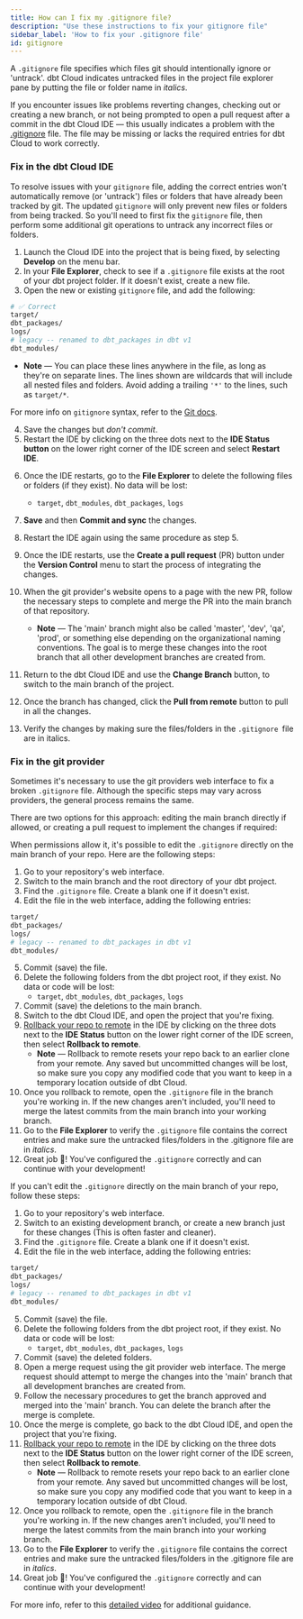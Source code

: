 ```yaml
---
title: How can I fix my .gitignore file?
description: "Use these instructions to fix your gitignore file"
sidebar_label: 'How to fix your .gitignore file'
id: gitignore
---
```


A `.gitignore` file specifies which files git should intentionally ignore or 'untrack'. dbt Cloud indicates untracked files in the project file explorer pane by putting the file or folder name in *italics*.

If you encounter issues like problems reverting changes, checking out or creating a new branch, or not being prompted to open a pull request after a commit in the dbt Cloud IDE &mdash; this usually indicates a problem with the [.gitignore](https://github.com/dbt-labs/dbt-starter-project/blob/main/.gitignore) file. The file may be missing or lacks the required entries for dbt Cloud to work correctly. 

### Fix in the dbt Cloud IDE

To resolve issues with your `gitignore` file, adding the correct entries won't automatically remove (or 'untrack') files or folders that have already been tracked by git. The updated `gitignore` will only prevent new files or folders from being tracked. So you'll need to first fix the `gitignore` file, then perform some additional git operations to untrack any incorrect files or folders.  


1. Launch the Cloud IDE into the project that is being fixed, by selecting **Develop** on the menu bar.
2. In your **File Explorer**, check to see if a `.gitignore` file exists at the root of your dbt project folder. If it doesn't exist, create a new file.
3. Open the new or existing `gitignore` file, and add the following:

```bash
# ✅ Correct 
target/
dbt_packages/
logs/
# legacy -- renamed to dbt_packages in dbt v1
dbt_modules/
```

* **Note** &mdash; You can place these lines anywhere in the file, as long as they're on separate lines. The lines shown are wildcards that will include all nested files and folders. Avoid adding a trailing `'*'` to the lines, such as `target/*`.

For more info on `gitignore` syntax, refer to the [Git docs](https://git-scm.com/docs/gitignore).

4. Save the changes but _don't commit_.
5. Restart the IDE by clicking on the three dots next to the **IDE Status button** on the lower right corner of the IDE screen and select **Restart IDE**.

<Lightbox src="/img/docs/dbt-cloud/cloud-ide/restart-ide.jpg" width="50%" title="Restart the IDE by clicking the three dots on the lower right or click on the Status bar" />

6. Once the IDE restarts, go to the **File Explorer** to delete the following files or folders (if they exist).  No data will be lost:
    * `target`, `dbt_modules`, `dbt_packages`, `logs`
7. **Save** and then **Commit and sync** the changes.
8. Restart the IDE again using the same procedure as step 5.
9. Once the IDE restarts, use the **Create a pull request** (PR) button under the **Version Control** menu to start the process of integrating the changes.
10. When the git provider's website opens to a page with the new PR, follow the necessary steps to complete and merge the PR into the main branch of that repository.

    * **Note** &mdash; The 'main' branch might also be called 'master', 'dev', 'qa', 'prod', or something else depending on the organizational naming conventions.  The goal is to merge these changes into the root branch that all other development branches are created from.

11. Return to the dbt Cloud IDE and use the **Change Branch** button, to switch to the main branch of the project.
12. Once the branch has changed, click the **Pull from remote** button to pull in all the changes. 
13. Verify the changes by making sure the files/folders in the `.gitignore `file are in italics. 

<Lightbox src="/img/docs/dbt-cloud/cloud-ide/gitignore-italics.jpg" width="50%" title="A dbt project on the main branch that has properly configured gitignore folders (highlighted in italics)."/>

### Fix in the git provider

Sometimes it's necessary to use the git providers web interface to fix a broken `.gitignore` file. Although the specific steps may vary across providers, the general process remains the same.

There are two options for this approach: editing the main branch directly if allowed, or creating a pull request to implement the changes if required:

<Tabs>

<TabItem value="mainbranch" label="Edit in main branch">
   
When permissions allow it, it's possible to edit the `.gitignore` directly on the main branch of your repo. Here are the following steps:

1. Go to your repository's web interface.
2. Switch to the main branch and the root directory of your dbt project.
3. Find the `.gitignore` file.  Create a blank one if it doesn't exist.
4. Edit the file in the web interface, adding the following entries:
```bash
target/
dbt_packages/
logs/
# legacy -- renamed to dbt_packages in dbt v1
dbt_modules/
```

5. Commit (save) the file.
6. Delete the following folders from the dbt project root, if they exist.  No data or code will be lost:
    * `target`, `dbt_modules`, `dbt_packages`, `logs`
7. Commit (save) the deletions to the main branch.
8. Switch to the dbt Cloud IDE, and open the project that you're fixing.
9. [Rollback your repo to remote](/docs/collaborate/git/version-control-basics#the-git-button-in-the-cloud-ide)  in the IDE by clicking on the three dots next to the **IDE Status** button on the lower right corner of the IDE screen, then select **Rollback to remote**.
    * **Note** &mdash; Rollback to remote resets your repo back to an earlier clone from your remote. Any saved but uncommitted changes will be lost, so make sure you copy any modified code that you want to keep in a temporary location outside of dbt Cloud.
10. Once you rollback to remote, open the `.gitignore` file in the branch you're working in.  If the new changes aren't included, you'll need to merge the latest commits from the main branch into your working branch.
11. Go to the **File Explorer** to verify the `.gitignore` file contains the correct entries and make sure the untracked files/folders in the .gitignore file are in *italics*. 
12. Great job 🎉! You've configured the `.gitignore` correctly and can continue with your development!

</TabItem>

<TabItem value="newbranch" label="Unable to edit main branch">

If you can't edit the `.gitignore` directly on the main branch of your repo, follow these steps:

1. Go to your repository's web interface.
2. Switch to an existing development branch, or create a new branch just for these changes (This is often faster and cleaner). 
3. Find the `.gitignore` file.  Create a blank one if it doesn't exist.
4. Edit the file in the web interface, adding the following entries:

```bash
target/
dbt_packages/
logs/
# legacy -- renamed to dbt_packages in dbt v1
dbt_modules/
```
5. Commit (save) the file.
6. Delete the following folders from the dbt project root, if they exist.  No data or code will be lost:
    * `target`, `dbt_modules`, `dbt_packages`, `logs`
7. Commit (save) the deleted folders.
8. Open a merge request using the git provider web interface.  The merge request should attempt to merge the changes into the 'main' branch that all development branches are created from.
9. Follow the necessary procedures to get the branch approved and merged into the 'main' branch.  You can delete the branch after the merge is complete. 
10. Once the merge is complete, go back to the dbt Cloud IDE, and open the project that you're fixing.
11. [Rollback your repo to remote](/docs/collaborate/git/version-control-basics#the-git-button-in-the-cloud-ide) in the IDE by clicking on the three dots next to the **IDE Status** button on the lower right corner of the IDE screen, then select **Rollback to remote**. 
    * **Note** &mdash; Rollback to remote resets your repo back to an earlier clone from your remote. Any saved but uncommitted changes will be lost, so make sure you copy any modified code that you want to keep in a temporary location outside of dbt Cloud.
12. Once you rollback to remote, open the `.gitignore` file in the branch you're working in.  If the new changes aren't included, you'll need to merge the latest commits from the main branch into your working branch.
13. Go to the **File Explorer** to verify the `.gitignore` file contains the correct entries and make sure the untracked files/folders in the .gitignore file are in *italics*. 
14. Great job 🎉! You've configured the `.gitignore` correctly and can continue with your development!

</TabItem>
</Tabs>

For more info, refer to this [detailed video](https://www.loom.com/share/9b3b8e2b617f41a8bad76ec7e42dd014) for additional guidance. 
